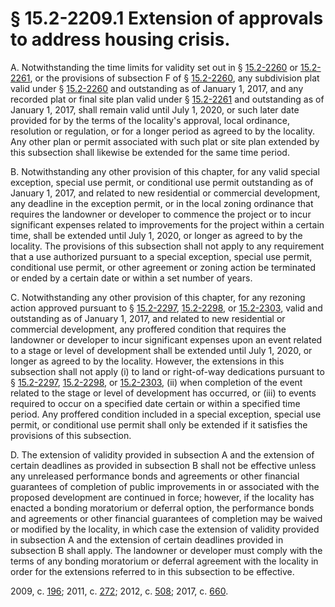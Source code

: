 # § 15.2-2209.1 Extension of approvals to address housing crisis.

<p>A. Notwithstanding the time limits for validity set out in § <a href='http://law.lis.virginia.gov/vacode/15.2-2260/'>15.2-2260</a> or <a href='http://law.lis.virginia.gov/vacode/15.2-2261/'>15.2-2261</a>, or the provisions of subsection F of § <a href='http://law.lis.virginia.gov/vacode/15.2-2260/'>15.2-2260</a>, any subdivision plat valid under § <a href='http://law.lis.virginia.gov/vacode/15.2-2260/'>15.2-2260</a> and outstanding as of January 1, 2017, and any recorded plat or final site plan valid under § <a href='http://law.lis.virginia.gov/vacode/15.2-2261/'>15.2-2261</a> and outstanding as of January 1, 2017, shall remain valid until July 1, 2020, or such later date provided for by the terms of the locality's approval, local ordinance, resolution or regulation, or for a longer period as agreed to by the locality. Any other plan or permit associated with such plat or site plan extended by this subsection shall likewise be extended for the same time period.</p><p>B. Notwithstanding any other provision of this chapter, for any valid special exception, special use permit, or conditional use permit outstanding as of January 1, 2017, and related to new residential or commercial development, any deadline in the exception permit, or in the local zoning ordinance that requires the landowner or developer to commence the project or to incur significant expenses related to improvements for the project within a certain time, shall be extended until July 1, 2020, or longer as agreed to by the locality. The provisions of this subsection shall not apply to any requirement that a use authorized pursuant to a special exception, special use permit, conditional use permit, or other agreement or zoning action be terminated or ended by a certain date or within a set number of years.</p><p>C. Notwithstanding any other provision of this chapter, for any rezoning action approved pursuant to § <a href='http://law.lis.virginia.gov/vacode/15.2-2297/'>15.2-2297</a>, <a href='http://law.lis.virginia.gov/vacode/15.2-2298/'>15.2-2298</a>, or <a href='http://law.lis.virginia.gov/vacode/15.2-2303/'>15.2-2303</a>, valid and outstanding as of January 1, 2017, and related to new residential or commercial development, any proffered condition that requires the landowner or developer to incur significant expenses upon an event related to a stage or level of development shall be extended until July 1, 2020, or longer as agreed to by the locality. However, the extensions in this subsection shall not apply (i) to land or right-of-way dedications pursuant to § <a href='http://law.lis.virginia.gov/vacode/15.2-2297/'>15.2-2297</a>, <a href='http://law.lis.virginia.gov/vacode/15.2-2298/'>15.2-2298</a>, or <a href='http://law.lis.virginia.gov/vacode/15.2-2303/'>15.2-2303</a>, (ii) when completion of the event related to the stage or level of development has occurred, or (iii) to events required to occur on a specified date certain or within a specified time period. Any proffered condition included in a special exception, special use permit, or conditional use permit shall only be extended if it satisfies the provisions of this subsection.</p><p>D. The extension of validity provided in subsection A and the extension of certain deadlines as provided in subsection B shall not be effective unless any unreleased performance bonds and agreements or other financial guarantees of completion of public improvements in or associated with the proposed development are continued in force; however, if the locality has enacted a bonding moratorium or deferral option, the performance bonds and agreements or other financial guarantees of completion may be waived or modified by the locality, in which case the extension of validity provided in subsection A and the extension of certain deadlines provided in subsection B shall apply. The landowner or developer must comply with the terms of any bonding moratorium or deferral agreement with the locality in order for the extensions referred to in this subsection to be effective.</p><p>2009, c. <a href='http://lis.virginia.gov/cgi-bin/legp604.exe?091+ful+CHAP0196'>196</a>; 2011, c. <a href='http://lis.virginia.gov/cgi-bin/legp604.exe?111+ful+CHAP0272'>272</a>; 2012, c. <a href='http://lis.virginia.gov/cgi-bin/legp604.exe?121+ful+CHAP0508'>508</a>; 2017, c. <a href='http://lis.virginia.gov/cgi-bin/legp604.exe?171+ful+CHAP0660'>660</a>.</p>